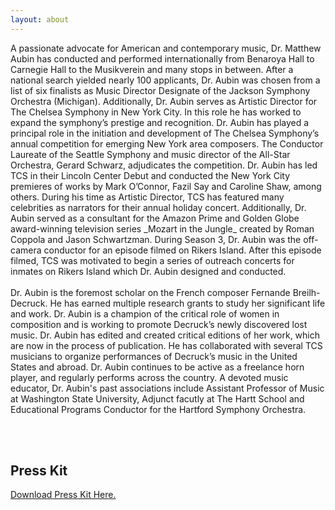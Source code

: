 ```yaml
---
layout: about
---
```

<p>
  <span class="drop-cap">A</span> passionate advocate for American and contemporary music, Dr. Matthew Aubin has conducted and performed internationally from Benaroya Hall to Carnegie Hall to the Musikverein and many stops in between. After a national search yielded nearly 100 applicants, Dr. Aubin was chosen from a list of six finalists as Music Director Designate of the Jackson Symphony Orchestra (Michigan). Additionally, Dr. Aubin serves as Artistic Director for The Chelsea Symphony in New York City. In this role he has worked to expand the symphony’s prestige and recognition. Dr. Aubin has played a principal role in the initiation and development of The Chelsea Symphony’s annual competition for emerging New York area composers. The Conductor Laureate of the Seattle Symphony and music director of the All-Star Orchestra, Gerard Schwarz, adjudicates the competition. Dr. Aubin has led TCS in their Lincoln Center Debut and conducted the New York City premieres of works by Mark O’Connor, Fazil Say and Caroline Shaw, among others. During his time as Artistic Director, TCS has featured many celebrities as narrators for their annual holiday concert. Additionally, Dr. Aubin served as a consultant for the Amazon Prime and Golden Globe award-winning television series _Mozart in the Jungle_ created by Roman Coppola and Jason Schwartzman. During Season 3, Dr. Aubin was the off-camera conductor for an episode filmed on Rikers Island. After this episode filmed, TCS was motivated to begin a series of outreach concerts for inmates on Rikers Island which Dr. Aubin designed and conducted.<br/>
  <br/>
  Dr. Aubin is the foremost scholar on the French composer Fernande Breilh-Decruck. He has earned multiple research grants to study her significant life and work. Dr. Aubin is a champion of the critical role of women in composition and is working to promote Decruck’s newly discovered lost music. Dr. Aubin has edited and created critical editions of her work, which are now in the process of publication. He has collaborated with several TCS musicians to organize performances of Decruck’s music in the United States and abroad. Dr. Aubin continues to be active as a freelance horn player, and regularly performs across the country. A devoted music educator, Dr. Aubin's past associations include Assistant Professor of Music at Washington State University, Adjunct facutly at The Hartt School and Educational Programs Conductor for the Hartford Symphony Orchestra. 
</p><br/>
<br/>
<h2>Press Kit</h2>
<p><a href="files/aubin_press_kit.zip" download>Download Press Kit Here.</a></p>
